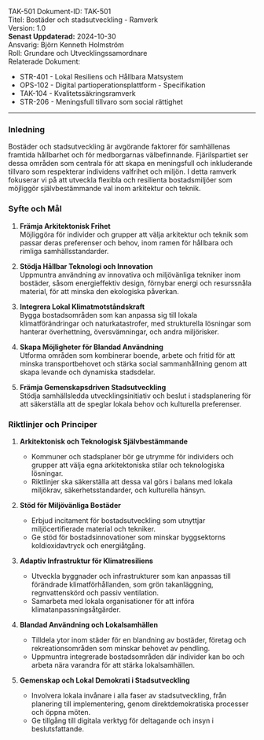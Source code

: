 TAK-501
Dokument-ID: TAK-501  
Titel: Bostäder och stadsutveckling - Ramverk  
Version: 1.0  
**Senast Uppdaterad:** 2024-10-30  
Ansvarig: Björn Kenneth Holmström  
Roll: Grundare och Utvecklingssamordnare  
Relaterade Dokument:  

- STR-401 - Lokal Resiliens och Hållbara Matsystem  
- OPS-102 - Digital partioperationsplattform - Specifikation  
- TAK-104 - Kvalitetssäkringsramverk  
- STR-206 - Meningsfull tillvaro som social rättighet  

---

### Inledning
Bostäder och stadsutveckling är avgörande faktorer för samhällenas framtida hållbarhet och för medborgarnas välbefinnande. Fjärilspartiet ser dessa områden som centrala för att skapa en meningsfull och inkluderande tillvaro som respekterar individens valfrihet och miljön. I detta ramverk fokuserar vi på att utveckla flexibla och resilienta bostadsmiljöer som möjliggör självbestämmande val inom arkitektur och teknik.

### Syfte och Mål
1. **Främja Arkitektonisk Frihet**  
   Möjliggöra för individer och grupper att välja arkitektur och teknik som passar deras preferenser och behov, inom ramen för hållbara och rimliga samhällsstandarder.

2. **Stödja Hållbar Teknologi och Innovation**  
   Uppmuntra användning av innovativa och miljövänliga tekniker inom bostäder, såsom energieffektiv design, förnybar energi och resurssnåla material, för att minska den ekologiska påverkan.

3. **Integrera Lokal Klimatmotståndskraft**  
   Bygga bostadsområden som kan anpassa sig till lokala klimatförändringar och naturkatastrofer, med strukturella lösningar som hanterar överhettning, översvämningar, och andra miljörisker.

4. **Skapa Möjligheter för Blandad Användning**  
   Utforma områden som kombinerar boende, arbete och fritid för att minska transportbehovet och stärka social sammanhållning genom att skapa levande och dynamiska stadsdelar.

5. **Främja Gemenskapsdriven Stadsutveckling**  
   Stödja samhällsledda utvecklingsinitiativ och beslut i stadsplanering för att säkerställa att de speglar lokala behov och kulturella preferenser.

### Riktlinjer och Principer

1. **Arkitektonisk och Teknologisk Självbestämmande**  
   - Kommuner och stadsplaner bör ge utrymme för individers och grupper att välja egna arkitektoniska stilar och teknologiska lösningar.
   - Riktlinjer ska säkerställa att dessa val görs i balans med lokala miljökrav, säkerhetsstandarder, och kulturella hänsyn.

2. **Stöd för Miljövänliga Bostäder**  
   - Erbjud incitament för bostadsutveckling som utnyttjar miljöcertifierade material och tekniker.
   - Ge stöd för bostadsinnovationer som minskar byggsektorns koldioxidavtryck och energiåtgång.

3. **Adaptiv Infrastruktur för Klimatresiliens**  
   - Utveckla byggnader och infrastrukturer som kan anpassas till förändrade klimatförhållanden, som grön takanläggning, regnvattenskörd och passiv ventilation.
   - Samarbeta med lokala organisationer för att införa klimatanpassningsåtgärder.

4. **Blandad Användning och Lokalsamhällen**  
   - Tilldela ytor inom städer för en blandning av bostäder, företag och rekreationsområden som minskar behovet av pendling.
   - Uppmuntra integrerade bostadsområden där individer kan bo och arbeta nära varandra för att stärka lokalsamhällen.

5. **Gemenskap och Lokal Demokrati i Stadsutveckling**  
   - Involvera lokala invånare i alla faser av stadsutveckling, från planering till implementering, genom direktdemokratiska processer och öppna möten.
   - Ge tillgång till digitala verktyg för deltagande och insyn i beslutsfattande.

